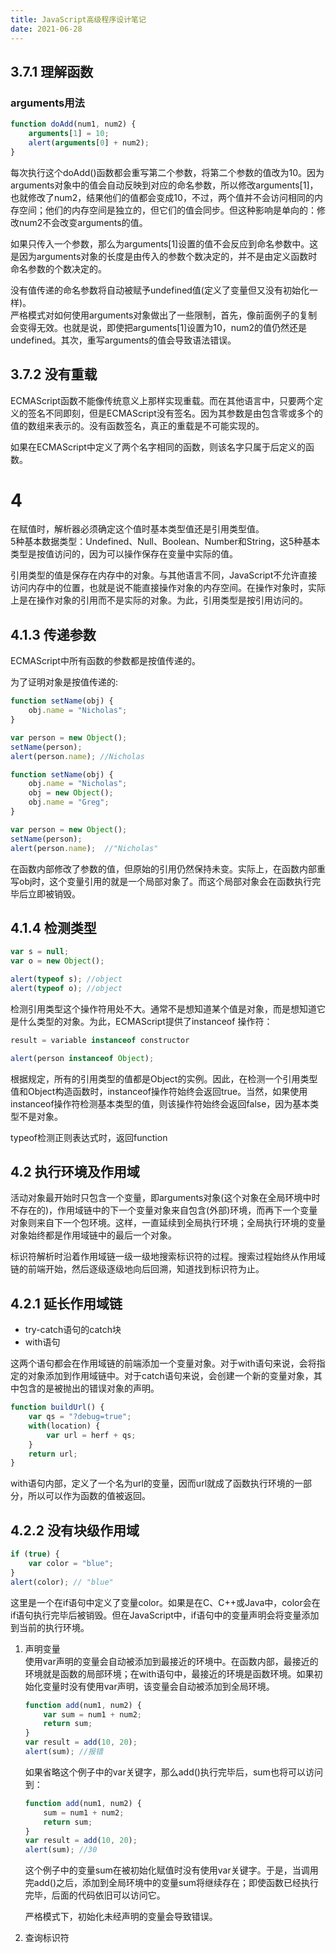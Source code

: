 ```yaml
---
title: JavaScript高级程序设计笔记
date: 2021-06-28
---  
```



## 3.7.1 理解函数

### arguments用法
```js
function doAdd(num1, num2) {
    arguments[1] = 10;
    alert(arguments[0] + num2);
}
```

每次执行这个doAdd()函数都会重写第二个参数，将第二个参数的值改为10。因为arguments对象中的值会自动反映到对应的命名参数，所以修改arguments[1]，也就修改了num2，结果他们的值都会变成10，不过，两个值并不会访问相同的内存空间；他们的内存空间是独立的，但它们的值会同步。但这种影响是单向的：修改num2不会改变arguments的值。   

如果只传入一个参数，那么为arguments[1]设置的值不会反应到命名参数中。这是因为arguments对象的长度是由传入的参数个数决定的，并不是由定义函数时命名参数的个数决定的。   

没有值传递的命名参数将自动被赋予undefined值(定义了变量但又没有初始化一样)。  
严格模式对如何使用arguments对象做出了一些限制，首先，像前面例子的复制会变得无效。也就是说，即使把arguments[1]设置为10，num2的值仍然还是undefined。其次，重写arguments的值会导致语法错误。  

## 3.7.2 没有重载  

ECMAScript函数不能像传统意义上那样实现重载。而在其他语言中，只要两个定义的签名不同即刻，但是ECMAScript没有签名。因为其参数是由包含零或多个的值的数组来表示的。没有函数签名，真正的重载是不可能实现的。  

如果在ECMAScript中定义了两个名字相同的函数，则该名字只属于后定义的函数。  


# 4   
在赋值时，解析器必须确定这个值时基本类型值还是引用类型值。  
5种基本数据类型：Undefined、Null、Boolean、Number和String，这5种基本类型是按值访问的，因为可以操作保存在变量中实际的值。  

引用类型的值是保存在内存中的对象。与其他语言不同，JavaScript不允许直接访问内存中的位置，也就是说不能直接操作对象的内存空间。在操作对象时，实际上是在操作对象的引用而不是实际的对象。为此，引用类型是按引用访问的。   


## 4.1.3 传递参数  
ECMAScript中所有函数的参数都是按值传递的。   

为了证明对象是按值传递的:    

```js
function setName(obj) {
    obj.name = "Nicholas";
}

var person = new Object();
setName(person);
alert(person.name); //Nicholas
```


```js
function setName(obj) {
    obj.name = "Nicholas";
    obj = new Object();
    obj.name = "Greg";
}

var person = new Object();
setName(person);
alert(person.name);  //"Nicholas"
```

在函数内部修改了参数的值，但原始的引用仍然保持未变。实际上，在函数内部重写obj时，这个变量引用的就是一个局部对象了。而这个局部对象会在函数执行完毕后立即被销毁。  


## 4.1.4 检测类型   

```js
var s = null;
var o = new Object();

alert(typeof s); //object
alert(typeof o); //object
```

检测引用类型这个操作符用处不大。通常不是想知道某个值是对象，而是想知道它是什么类型的对象。为此，ECMAScript提供了instanceof 操作符：  

```js
result = variable instanceof constructor
```


```js
alert(person instanceof Object);  
``` 

根据规定，所有的引用类型的值都是Object的实例。因此，在检测一个引用类型值和Object构造函数时，instanceof操作符始终会返回true。当然，如果使用instanceof操作符检测基本类型的值，则该操作符始终会返回false，因为基本类型不是对象。  

typeof检测正则表达式时，返回function  


## 4.2 执行环境及作用域   

活动对象最开始时只包含一个变量，即arguments对象(这个对象在全局环境中时不存在的)，作用域链中的下一个变量对象来自包含(外部)环境，而再下一个变量对象则来自下一个包环境。这样，一直延续到全局执行环境；全局执行环境的变量对象始终都是作用域链中的最后一个对象。  

标识符解析时沿着作用域链一级一级地搜索标识符的过程。搜索过程始终从作用域链的前端开始，然后逐级逐级地向后回溯，知道找到标识符为止。


## 4.2.1 延长作用域链  

+ try-catch语句的catch块  
+ with语句  

这两个语句都会在作用域链的前端添加一个变量对象。对于with语句来说，会将指定的对象添加到作用域链中。对于catch语句来说，会创建一个新的变量对象，其中包含的是被抛出的错误对象的声明。  

```js
function buildUrl() {
    var qs = "?debug=true";
    with(location) {
        var url = herf + qs;
    }
    return url;
}
```  


with语句内部，定义了一个名为url的变量，因而url就成了函数执行环境的一部分，所以可以作为函数的值被返回。  


## 4.2.2 没有块级作用域  

```js
if (true) {
    var color = "blue";
}
alert(color); // "blue"
```


这里是一个在if语句中定义了变量color。如果是在C、C++或Java中，color会在if语句执行完毕后被销毁。但在JavaScript中，if语句中的变量声明会将变量添加到当前的执行环境。  


1. 声明变量  
   使用var声明的变量会自动被添加到最接近的环境中。在函数内部，最接近的环境就是函数的局部环境；在with语句中，最接近的环境是函数环境。如果初始化变量时没有使用var声明，该变量会自动被添加到全局环境。   
   ```js
   function add(num1, num2) {
       var sum = num1 + num2;
       return sum;
   }
   var result = add(10, 20);
   alert(sum); //报错
   ```  
   如果省略这个例子中的var关键字，那么add()执行完毕后，sum也将可以访问到：  
   
   ```js
   function add(num1, num2) {
       sum = num1 + num2;
       return sum;
   }
   var result = add(10, 20);
   alert(sum); //30
   ```

   这个例子中的变量sum在被初始化赋值时没有使用var关键字。于是，当调用完add()之后，添加到全局环境中的变量sum将继续存在；即使函数已经执行完毕，后面的代码依旧可以访问它。  

   严格模式下，初始化未经声明的变量会导致错误。   

2. 查询标识符
































